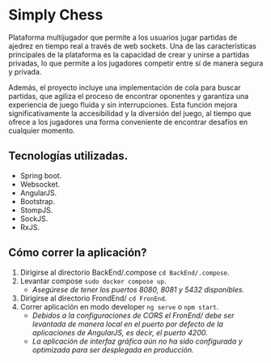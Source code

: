 # Simply Chess
Plataforma multijugador que permite a los usuarios jugar partidas de ajedrez en tiempo real a través de web sockets. Una de las características principales de la plataforma es la capacidad de crear y unirse a partidas privadas, lo que permite a los jugadores competir entre sí de manera segura y privada.

Además, el proyecto incluye una implementación de cola para buscar partidas, que agiliza el proceso de encontrar oponentes y garantiza una experiencia de juego fluida y sin interrupciones. Esta función mejora significativamente la accesibilidad y la diversión del juego, al tiempo que ofrece a los jugadores una forma conveniente de encontrar desafíos en cualquier momento.

## Tecnologías utilizadas.
- Spring boot.
- Websocket.
- AngularJS.
- Bootstrap.
- StompJS.
- SockJS.
- RxJS.

## Cómo correr la aplicación?
1. Dirigirse al directorio BackEnd/.compose `cd BackEnd/.compose`.
2. Levantar compose `sudo docker compose up`.
   - *Asegúrese de tener los puertos 8080, 8081 y 5432 disponibles.*
3. Dirigirse al directorio FrondEnd/ `cd FronEnd`.
4. Correr aplicación en modo developer `ng serve` o `npm start`.
   - *Debidos a la configuraciones de CORS el FronEnd/ debe ser levantada de manera local en el puerto por defecto de la aplicaciones de AngularJS, es decir, el puerto 4200.*
   - *La aplicación de interfaz gráfica aún no ha sido configurada y optimizada para ser desplegada en producción.*
